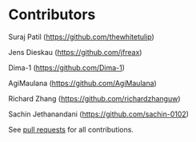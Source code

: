 # Contributors

Suraj Patil (https://github.com/thewhitetulip)

Jens Dieskau (https://github.com/jfreax)

Dima-1 (https://github.com/Dima-1)

AgiMaulana (https://github.com/AgiMaulana)

Richard Zhang (https://github.com/richardzhanguw)

Sachin Jethanandani (https://github.com/sachin-0102)

See [pull requests](https://github.com/federicoiosue/Omni-Notes/pulls?q=is%3Aclosed) for all contributions.
